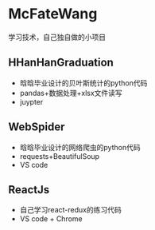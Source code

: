 # McFateWang
学习技术，自己独自做的小项目

## HHanHanGraduation
- 晗晗毕业设计的贝叶斯统计的python代码
- pandas+数据处理+xlsx文件读写
- juypter

## WebSpider
- 晗晗毕业设计的网络爬虫的python代码
- requests+BeautifulSoup
- VS code

## ReactJs
- 自己学习react-redux的练习代码
- VS code + Chrome
